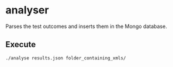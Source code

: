 # analyser

Parses the test outcomes and inserts them in the Mongo database.

## Execute
```shell script
./analyse results.json folder_containing_xmls/
```